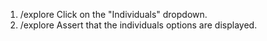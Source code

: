 1. /explore Click on the "Individuals" dropdown.
2. /explore Assert that the individuals options are displayed.